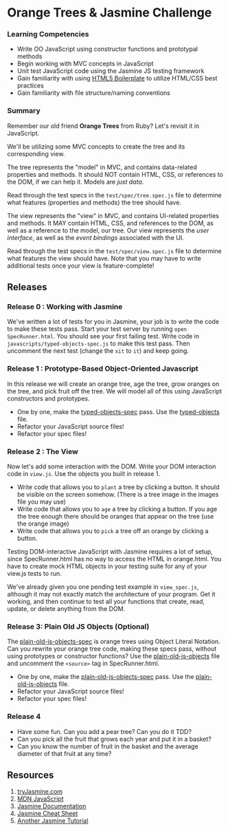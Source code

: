 # Orange Trees & Jasmine Challenge

### Learning Competencies

* Write OO JavaScript using constructor functions and prototypal methods
* Begin working with MVC concepts in JavaScript
* Unit test JavaScript code using the Jasmine JS testing framework
* Gain familiarity with using [HTML5 Boilerplate](http://html5boilerplate.com/) to utilize HTML/CSS best practices
* Gain familiarity with file structure/naming conventions

### Summary

Remember our old friend **Orange Trees** from Ruby? Let's revisit it in JavaScript.

We'll be utilizing some MVC concepts to create the tree and its corresponding view.

The tree represents the "model" in MVC, and contains data-related properties and methods. It
should NOT contain HTML, CSS, or references to the DOM, if we can help it. Models are *just
data*.

Read through the test specs in the `test/spec/tree.spec.js` file to determine what features
(properties and methods) the tree should have.

The view represents the "view" in MVC, and contains UI-related properties and methods. It MAY
contain HTML, CSS, and references to the DOM, as well as a reference to the model, our tree.
Our view represents the *user interface*, as well as the *event bindings* associated with the UI.

Read through the test specs in the `test/spec/view.spec.js` file to determine what features the
view should have. Note that you may have to write additional tests once your view is feature-complete!

## Releases

### Release 0 : Working with Jasmine

We've written a lot of tests for you in Jasmine, your job is to write the code to
make these tests pass.  Start your test server by running `open SpecRunner.html`.
You should see your first failing test.  Write code in `javascripts/typed-objects-spec.js`
to make this test pass.  Then uncomment the next test (change the `xit` to `it`) and keep going.

### Release 1 : Prototype-Based Object-Oriented Javascript

In this release we will create an orange tree, age the tree, grow oranges
on the tree, and pick fruit off the tree.  We will model all of this using
JavaScript constructors and prototypes.


* One by one, make the
  [typed-objects-spec](./spec/javascripts/typed-objects-spec.js)
  pass. Use the
  [typed-objects](./javascripts/typed-objects.js) file.
* Refactor your JavaScript source files!
* Refactor your spec files!


### Release 2 : The View

Now let's add some interaction with the DOM. Write your DOM interaction code in
`view.js`. Use the objects you built in release 1.

* Write code that allows you to `plant` a tree by clicking a button. It should
  be visible on the screen somehow. (There is a tree image in the images file you may use)
* Write code that allows you to `age` a tree by clicking a button.  If you age the tree enough there should be oranges that appear on the tree (use the orange image)
* Write code that allows you to `pick` a tree off an orange by clicking a
  button.

Testing DOM-interactive JavaScript with Jasmine requires a lot of setup, since
SpecRunner.html has no way to access the HTML in orange.html. You have to create mock
HTML objects in your testing suite for any of your view.js tests to run.

We've already given you one pending test example in `view_spec.js`, although it may
not exactly match the architecture of your program. Get it working, and then continue to
test all your functions that create, read, update, or delete anything from the DOM.

### Release 3: Plain Old JS Objects (Optional)

The [plain-old-js-objects-spec](./spec/javascripts/plain-old-js-objects-spec.js) 
is orange trees using Object Literal Notation. Can you rewrite your orange tree
code, making these specs pass, without using prototypes or constructor functions? 
Use the [plain-old-js-objects](./javascripts/plain-old-js-objects.js) file and uncomment the `<source>` tag in SpecRunner.html.

* One by one, make the
  [plain-old-js-objects-spec](./spec/javascripts/plain-old-js-objects-spec.js)
  pass. Use the
  [plain-old-js-objects](./javascripts/plain-old-js-objects.js) file.
* Refactor your JavaScript source files!
* Refactor your spec files!

### Release 4

* Have some fun.  Can you add a pear tree? Can you do it TDD?
* Can you pick all the fruit that grows each year and put it in a basket?
* Can you know the number of fruit in the basket and the average diameter of that fruit at any time?

## Resources

1. [tryJasmine.com](http://tryjasmine.com)
1. [MDN JavaScript](https://developer.mozilla.org/en-US/docs/Web/JavaScript/Guide)
1. [Jasmine Documentation](http://pivotal.github.io/jasmine/)
1. [Jasmine Cheat Sheet](http://www.cheatography.com/citguy/cheat-sheets/jasmine-js-testing/)
1. [Another Jasmine Tutorial](http://evanhahn.com/how-do-i-jasmine/)
